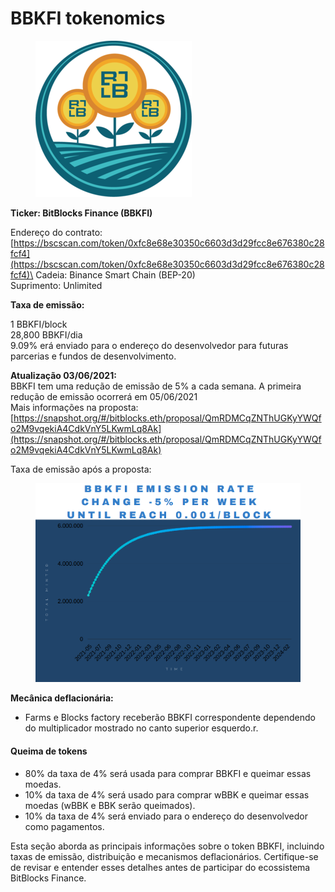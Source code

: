 # BBKFI tokenomics

<figure><img src="../../.gitbook/assets/image (2).png" alt=""><figcaption></figcaption></figure>

**Ticker: BitBlocks Finance (BBKFI)**

Endereço do contrato: [https://bscscan.com/token/0xfc8e68e30350c6603d3d29fcc8e676380c28fcf4](https://bscscan.com/token/0xfc8e68e30350c6603d3d29fcc8e676380c28fcf4)\
Cadeia: Binance Smart Chain (BEP-20)\
Suprimento: Unlimited

**Taxa de emissão:**

1 BBKFI/block\
28,800 BBKFI/dia\
9.09% erá enviado para o endereço do desenvolvedor para futuras parcerias e fundos de desenvolvimento.

**Atualização 03/06/2021:**\
BBKFI tem uma redução de emissão de 5% a cada semana. A primeira redução de emissão ocorrerá em 05/06/2021\
Mais informações na proposta: [https://snapshot.org/#/bitblocks.eth/proposal/QmRDMCqZNThUGKyYWQfo2M9vqekiA4CdkVnY5LKwmLq8Ak](https://snapshot.org/#/bitblocks.eth/proposal/QmRDMCqZNThUGKyYWQfo2M9vqekiA4CdkVnY5LKwmLq8Ak)

Taxa de emissão após a proposta:



<figure><img src="../../.gitbook/assets/image.png" alt=""><figcaption></figcaption></figure>

**Mecânica deflacionária:**

* Farms e Blocks factory receberão BBKFI correspondente dependendo do multiplicador mostrado no canto superior esquerdo.r.

#### Queima de tokens

* 80% da taxa de 4% será usada para comprar BBKFI e queimar essas moedas.
* 10% da taxa de 4% será usado para comprar wBBK e queimar essas moedas (wBBK e BBK serão queimados).
* 10% da taxa de 4% será enviado para o endereço do desenvolvedor como pagamentos.

Esta seção aborda as principais informações sobre o token BBKFI, incluindo taxas de emissão, distribuição e mecanismos deflacionários. Certifique-se de revisar e entender esses detalhes antes de participar do ecossistema BitBlocks Finance.
